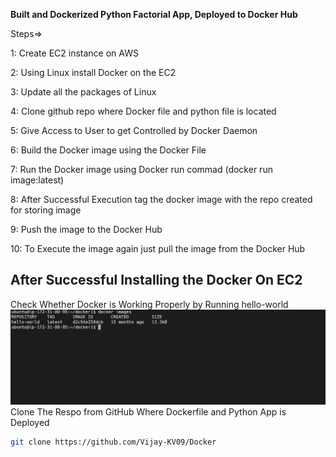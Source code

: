 **Built and Dockerized Python Factorial App, Deployed to Docker Hub**

Steps=>

1: Create EC2 instance on AWS

2: Using Linux install Docker on the EC2

3: Update all the packages of Linux

4: Clone github repo where Docker file and python file is located

5: Give Access to User to get Controlled by Docker Daemon

6: Build the Docker image using the Docker File

7: Run the Docker image using Docker run commad (docker run image:latest)

8: After Successful Execution tag the docker image with the repo created for storing image

9: Push the image to the Docker Hub

10: To Execute the image again just pull the image from the Docker Hub

**After Successful Installing the Docker On EC2**
---
Check Whether Docker is Working Properly by Running hello-world
![ss1](https://github.com/Vijay-KV09/Docker/blob/master/Screenshot%20(35).png)
Clone The Respo from GitHub Where Dockerfile and Python App is Deployed
```bash
git clone https://github.com/Vijay-KV09/Docker
